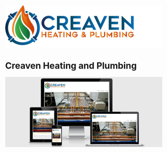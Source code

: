 ![logo for Creaven Heating](assets/images/creavenl.jpg)
# Creaven Heating and Plumbing

![amiresponsiveimage](readme/responsive.JPG)
 
